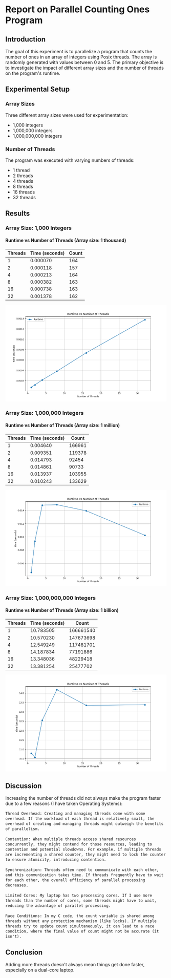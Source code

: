 # Report on Parallel Counting Ones Program

## Introduction

The goal of this experiment is to parallelize a program that counts the number of ones in an array of integers using Posix threads. The array is randomly generated with values between 0 and 5. The primary objective is to investigate the impact of different array sizes and the number of threads on the program's runtime.

## Experimental Setup

### Array Sizes

Three different array sizes were used for experimentation:

- 1,000 integers
- 1,000,000 integers
- 1,000,000,000 integers

### Number of Threads

The program was executed with varying numbers of threads:

- 1 thread
- 2 threads
- 4 threads
- 8 threads
- 16 threads
- 32 threads

## Results

### Array Size: 1,000 Integers

#### Runtime vs Number of Threads (Array size: 1 thousand)

| Threads | Time (seconds) | Count |
| ------- | --------------- | ----- |
| 1       | 0.000070 | 164 |
| 2       | 0.000118 | 157 |
| 4       | 0.000213 | 164 |
| 8       | 0.000382 | 163 |
| 16      | 0.000738 | 163 |
| 32      | 0.001378 | 162 |

![Plot_1_1000](runtime_plot(1thousand).png)

### Array Size: 1,000,000 Integers

#### Runtime vs Number of Threads (Array size: 1 million)

| Threads | Time (seconds) | Count |
| ------- | --------------- | ----- |
| 1       | 0.004640 | 166961 |
| 2       | 0.009351 | 119378 |
| 4       | 0.014793 | 92454 |
| 8       | 0.014861 | 90733 |
| 16      | 0.013937 | 103955 |
| 32      | 0.010243 | 133629 |

![Plot_1_1000000](runtime_plot(1million).png)

### Array Size: 1,000,000,000 Integers

#### Runtime vs Number of Threads (Array size: 1 billion)

| Threads | Time (seconds)           | Count                   |
| ------- | ------------------------- | -----------------------|
| 1       | 10.783505 | 166661540 |
| 2       | 10.570230 | 147673698 |
| 4       | 12.549249 | 117481701 |
| 8       | 14.187834 | 77191886 |
| 16      | 13.348036 | 48229418 |
| 32      | 13.381254 | 25477702 |

![Plot_1_1000000000](runtime_plot(1billion).png)

## Discussion

Increasing the number of threads did not always make the program faster due to a few reasons (I have taken Operating Systems):

    Thread Overhead: Creating and managing threads come with some overhead. If the workload of each thread is relatively small, the overhead of creating and managing threads might outweigh the benefits of parallelism.
    
    Contention: When multiple threads access shared resources concurrently, they might contend for those resources, leading to contention and potential slowdowns. For example, if multiple threads are incrementing a shared counter, they might need to lock the counter to ensure atomicity, introducing contention.

    Synchronization: Threads often need to communicate with each other, and this communication takes time. If threads frequently have to wait for each other, the overall efficiency of parallel processing decreases.

    Limited Cores: My laptop has two processing cores. If I use more threads than the number of cores, some threads might have to wait, reducing the advantage of parallel processing.
    
    Race Conditions: In my C code, the count variable is shared among threads without any protection mechanism (like locks). If multiple threads try to update count simultaneously, it can lead to a race condition, where the final value of count might not be accurate (it isn't).

## Conclusion

Adding more threads doesn't always mean things get done faster, especially on a dual-core laptop.
